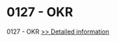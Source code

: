 # 0127 - OKR
0127 - OKR
[>> Detailed information](https://secure.shareit.com/shareit/product.html?productid=300987731&affiliateid=200057808)